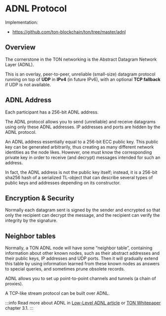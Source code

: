 # ADNL Protocol

Implementation:
* https://github.com/ton-blockchain/ton/tree/master/adnl

## Overview

The cornerstone in the TON networking is the Abstract Datagram Network Layer (ADNL). 

This is an overlay, peer-to-peer, unreliable (small-size) datagram protocol running on top of **UDP** in **IPv4** (in future IPv6), with an optional **TCP fallback** if UDP is not available.

## ADNL Address

Each participant has a 256-bit ADNL address.

The ADNL protocol allows you to send (unreliable) and receive datagrams using only these ADNL addresses. IP addresses and ports are hidden by the ADNL protocol.

An ADNL address essentially equal to a 256-bit ECC public key. This public key can be generated arbitrarily, thus creating as many different network identities as the node likes.
However, one must know the corresponding private key in order to receive (and decrypt) messages intended for such an address.

In fact, the ADNL address is not the public key itself; instead, it is a 256-bit sha256 hash of a serialized TL-object that can describe several types of public keys and addresses depending on its constructor.

## Encryption & Security

Normally each datagram sent is signed by the sender and encrypted so that only the recipient can decrypt the message, and the recipient can verify the integrity by the signature.

## Neighbor tables

Normally, a TON ADNL node will have some “neighbor table”, containing information about
other known nodes, such as their abstract addresses and their
public keys, IP addresses and UDP ports. Then it will gradually
extend this table by using information learned from these known nodes as
answers to special queries, and sometimes prune obsolete records.

ADNL allows you to set up point-to-point channels and tunnels (a chain of proxies).

A TCP-like stream protocol can be built over ADNL.

:::info
Read more about ADNL in [Low-Level ADNL article](/learn/networking/low-level-adnl) or [TON Whitepaper](https://ton.org/docs/ton.pdf) chapter 3.1.
:::
